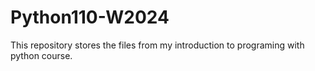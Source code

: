 # Python110-W2024
This repository stores the files from my introduction to programing with python course.
